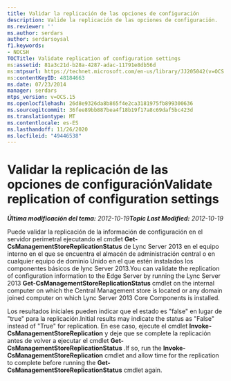 ```yaml
---
title: Validar la replicación de las opciones de configuración
description: Valide la replicación de las opciones de configuración.
ms.reviewer: ''
ms.author: serdars
author: serdarsoysal
f1.keywords:
- NOCSH
TOCTitle: Validate replication of configuration settings
ms:assetid: 81a3c21d-b28a-4287-adac-11791e8db56d
ms:mtpsurl: https://technet.microsoft.com/en-us/library/JJ205042(v=OCS.15)
ms:contentKeyID: 48184663
ms.date: 07/23/2014
manager: serdars
mtps_version: v=OCS.15
ms.openlocfilehash: 26d8e9326da8b865f4e2ca3181975fb899300636
ms.sourcegitcommit: 36fee89bb887bea4f18b19f17a8c69daf5bc423d
ms.translationtype: MT
ms.contentlocale: es-ES
ms.lasthandoff: 11/26/2020
ms.locfileid: "49446538"
---
```

# <a name="validate-replication-of-configuration-settings"></a><span data-ttu-id="d12ff-103">Validar la replicación de las opciones de configuración</span><span class="sxs-lookup"><span data-stu-id="d12ff-103">Validate replication of configuration settings</span></span>

<div data-xmlns="http://www.w3.org/1999/xhtml">

<div class="topic" data-xmlns="http://www.w3.org/1999/xhtml" data-msxsl="urn:schemas-microsoft-com:xslt" data-cs="https://msdn.microsoft.com/">

<div data-asp="https://msdn2.microsoft.com/asp">



</div>

<div id="mainSection">

<div id="mainBody"><span data-ttu-id="d12ff-104">

<span> </span></span><span class="sxs-lookup"><span data-stu-id="d12ff-104">

<span> </span></span></span>

<span data-ttu-id="d12ff-105">_**Última modificación del tema:** 2012-10-19_</span><span class="sxs-lookup"><span data-stu-id="d12ff-105">_**Topic Last Modified:** 2012-10-19_</span></span>

<span data-ttu-id="d12ff-106">Puede validar la replicación de la información de configuración en el servidor perimetral ejecutando el cmdlet **Get-CsManagementStoreReplicationStatus** de Lync Server 2013 en el equipo interno en el que se encuentra el almacén de administración central o en cualquier equipo de dominio Unido en el que estén instalados los componentes básicos de lync Server 2013.</span><span class="sxs-lookup"><span data-stu-id="d12ff-106">You can validate the replication of configuration information to the Edge Server by running the Lync Server 2013 **Get-CsManagementStoreReplicationStatus** cmdlet on the internal computer on which the Central Management store is located or any domain joined computer on which Lync Server 2013 Core Components is installed.</span></span>

<span data-ttu-id="d12ff-107">Los resultados iniciales pueden indicar que el estado es "false" en lugar de "true" para la replicación.</span><span class="sxs-lookup"><span data-stu-id="d12ff-107">Initial results may indicate the status as "False" instead of "True" for replication.</span></span> <span data-ttu-id="d12ff-108">En ese caso, ejecute el cmdlet **Invoke-CsManagementStoreReplication** y deje que se complete la replicación antes de volver a ejecutar el cmdlet **Get-CsManagementStoreReplicationStatus** .</span><span class="sxs-lookup"><span data-stu-id="d12ff-108">If so, run the **Invoke-CsManagementStoreReplication** cmdlet and allow time for the replication to complete before running the **Get-CsManagementStoreReplicationStatus** cmdlet again.</span></span>

<span data-ttu-id="d12ff-109"></div>

<span> </span>

</div>

</div>

</span><span class="sxs-lookup"><span data-stu-id="d12ff-109"></div>

<span> </span>

</div>

</div>

</span></span></div>

